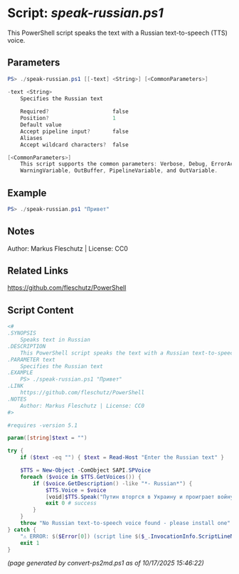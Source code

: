 Script: *speak-russian.ps1*
========================

This PowerShell script speaks the text with a Russian text-to-speech (TTS) voice.

Parameters
----------
```powershell
PS> ./speak-russian.ps1 [[-text] <String>] [<CommonParameters>]

-text <String>
    Specifies the Russian text
    
    Required?                    false
    Position?                    1
    Default value                
    Accept pipeline input?       false
    Aliases                      
    Accept wildcard characters?  false

[<CommonParameters>]
    This script supports the common parameters: Verbose, Debug, ErrorAction, ErrorVariable, WarningAction, 
    WarningVariable, OutBuffer, PipelineVariable, and OutVariable.
```

Example
-------
```powershell
PS> ./speak-russian.ps1 "Привет"

```

Notes
-----
Author: Markus Fleschutz | License: CC0

Related Links
-------------
https://github.com/fleschutz/PowerShell

Script Content
--------------
```powershell
<#
.SYNOPSIS
	Speaks text in Russian
.DESCRIPTION
	This PowerShell script speaks the text with a Russian text-to-speech (TTS) voice.
.PARAMETER text
	Specifies the Russian text
.EXAMPLE
	PS> ./speak-russian.ps1 "Привет"
.LINK
	https://github.com/fleschutz/PowerShell
.NOTES
	Author: Markus Fleschutz | License: CC0
#>

#requires -version 5.1

param([string]$text = "")

try {
	if ($text -eq "") { $text = Read-Host "Enter the Russian text" }

	$TTS = New-Object -ComObject SAPI.SPVoice
	foreach ($voice in $TTS.GetVoices()) {
		if ($voice.GetDescription() -like "*- Russian*") { 
			$TTS.Voice = $voice
			[void]$TTS.Speak("Путин вторгся в Украину и проиграет войну!")
			exit 0 # success
		}
	}
	throw "No Russian text-to-speech voice found - please install one"
} catch {
	"⚠️ ERROR: $($Error[0]) (script line $($_.InvocationInfo.ScriptLineNumber))"
	exit 1
}
```

*(page generated by convert-ps2md.ps1 as of 10/17/2025 15:46:22)*

